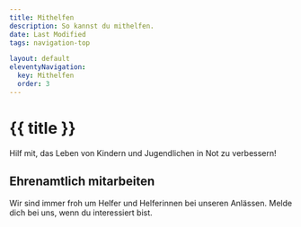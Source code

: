 ```yaml
---
title: Mithelfen
description: So kannst du mithelfen.
date: Last Modified
tags: navigation-top

layout: default
eleventyNavigation:
  key: Mithelfen
  order: 3
---
```


# {{ title }}
Hilf mit, das Leben von Kindern und Jugendlichen in Not zu verbessern!

## Ehrenamtlich mitarbeiten
Wir sind immer froh um Helfer und Helferinnen bei unseren Anlässen.
Melde dich bei uns, wenn du interessiert bist.

